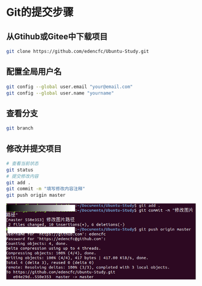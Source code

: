 # Git的提交步骤

## 从Gtihub或Gitee中下载项目

```bash
git clone https://github.com/edencfc/Ubuntu-Study.git
```

## 配置全局用户名

```bash
git config --global user.email "your@email.com"
git config --global user.name "yourname"
```

## 查看分支

```bash
git branch
```

## 修改并提交项目

```bash
# 查看当前状态
git status
# 提交修改内容
git add .
git commit -m "填写修改内容注释"
git push origin master
```

![file](img/21-36-05.png)